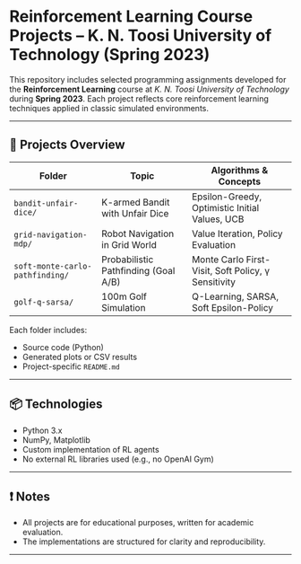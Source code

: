 # Reinforcement Learning Course Projects – K. N. Toosi University of Technology (Spring 2023)

This repository includes selected programming assignments developed for the **Reinforcement Learning** course at *K. N. Toosi University of Technology* during **Spring 2023**. Each project reflects core reinforcement learning techniques applied in classic simulated environments.

---

## 🧠 Projects Overview

| Folder | Topic | Algorithms & Concepts |
|--------|-------|------------------------|
| `bandit-unfair-dice/` | K-armed Bandit with Unfair Dice | Epsilon-Greedy, Optimistic Initial Values, UCB |
| `grid-navigation-mdp/` | Robot Navigation in Grid World | Value Iteration, Policy Evaluation |
| `soft-monte-carlo-pathfinding/` | Probabilistic Pathfinding (Goal A/B) | Monte Carlo First-Visit, Soft Policy, γ Sensitivity |
| `golf-q-sarsa/` | 100m Golf Simulation | Q-Learning, SARSA, Soft Epsilon-Policy |

Each folder includes:
- Source code (Python)
- Generated plots or CSV results
- Project-specific `README.md` 

---

## 📦 Technologies

- Python 3.x
- NumPy, Matplotlib
- Custom implementation of RL agents
- No external RL libraries used (e.g., no OpenAI Gym)

---

## ❗ Notes
- All projects are for educational purposes, written for academic evaluation.
- The implementations are structured for clarity and reproducibility.

--- 
